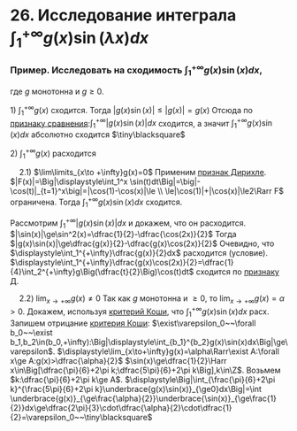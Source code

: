 # 26. Исследование интеграла $\displaystyle\int_1^{+\infty}g(x)\sin(\lambda x)dx$

### Пример. Исследовать на сходимость $\displaystyle\int_1^{+\infty}g(x)\sin(x)dx$,
где $g$ монотонна и $g\ge 0$.

$1)$ $\displaystyle\int_1^{+\infty}g(x)$ сходится.
Тогда $|g(x)\sin(x)|\le|g(x)|=g(x)$
Отсюда по [признаку сравнения](12-03-24.md):$\displaystyle\int_1^{+\infty}|g(x)\sin(x)|dx$ сходится,
а значит $\displaystyle\int_1^{+\infty}g(x)\sin(x)dx$ абсолютно сходится  $\tiny\blacksquare$

$2)$ $\displaystyle\int_1^{+\infty}g(x)$ расходится

$\quad 2.1)$ $\lim\limits_{x\to +\infty}g(x)=0$
Применим [признак Дирихле](19-03-24.md).
$|F(x)|=\Big|\displaystyle\int_1^x \sin(t)dt\Big|=\big|-\cos(t)|_{t=1}^x\big|=|\cos(1)-\cos(x)|\le
\\
\le|\cos(1)|+|\cos(x)|\le2\Rarr F$ ограничена.
Тогда $\displaystyle\int_1^{+\infty}g(x)\sin(x)dx$ сходится.

Рассмотрим $\displaystyle\int_1^{+\infty}|g(x)\sin(x)|dx$ и докажем, что он расходится.
$|\sin(x)|\ge\sin^2(x)=\dfrac{1}{2}-\dfrac{\cos(2x)}{2}$
Тогда $|g(x)\sin(x)|\ge\dfrac{g(x)}{2}-\dfrac{g(x)\cos(2x)}{2}$
Очевидно, что $\displaystyle\int_1^{+\infty}\dfrac{g(x)}{2}dx$ расходится (условие).
$\displaystyle\int_1^{+\infty}\dfrac{g(x)\cos(2x)}{2}=\dfrac{1}{4}\int_2^{+\infty}g\Big(\dfrac{t}{2}\Big)\cos(t)dt$ сходится по [признаку Д](19-03-24.md).

$\quad 2.2)$ $\displaystyle\lim_{x\to+\infty}g(x)\ne0$
Так как $g$ монотонна и $\ge0$, то $\displaystyle\lim_{x\to+\infty}g(x)=\alpha>0$.
Докажем, используя [критерий Коши](https://www.notion.so/4357e28572224d38bd413a03db3d2f6b?pvs=21), что $\displaystyle\int_1^{+\infty}g(x)\sin(x)dx$ расх.
Запишем отрицание [критерия Коши](https://www.notion.so/4357e28572224d38bd413a03db3d2f6b?pvs=21):
$\exist\varepsilon_0~~\forall b_0~~\exist b_1,b_2\in(b_0,+\infty):\Big|\displaystyle\int_{b_1}^{b_2}g(x)\sin(x)dx\Big|\ge\varepsilon$.
$\displaystyle\lim_{x\to+\infty}g(x)=\alpha\Rarr\exist A:\forall x\ge A:g(x)>\dfrac{\alpha}{2}$
$\sin(x)\ge\dfrac{1}{2}\Harr x\in\Big[\dfrac{\pi}{6}+2\pi k;\dfrac{5\pi}{6}+2\pi k\Big],k\in\Z$.
Возьмем $k:\dfrac{\pi}{6}+2\pi k\ge A$.
$\displaystyle\Big|\int_{\frac{\pi}{6}+2\pi k}^{\frac{5\pi}{6}+2\pi k}\underbrace{g(x)\sin(x)}_{\ge0}dx\Big|=\int \underbrace{g(x)}_{\ge\frac{\alpha}{2}}\underbrace{\sin(x)}_{\ge\frac{1}{2}}dx\ge\dfrac{2\pi}{3}\cdot\dfrac{\alpha}{2}\cdot\dfrac{1}{2}=\varepsilon_0~~\tiny\blacksquare$